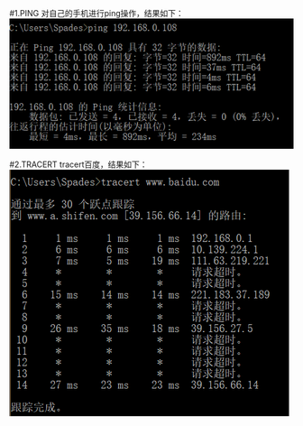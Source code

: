 #1.PING 
	对自己的手机进行ping操作，结果如下：
![Alt text](https://github.com/SapphireStars/-/blob/master/ping.png)

#2.TRACERT 
	tracert百度，结果如下：
![Alt text](https://github.com/SapphireStars/-/blob/master/tracert.png)